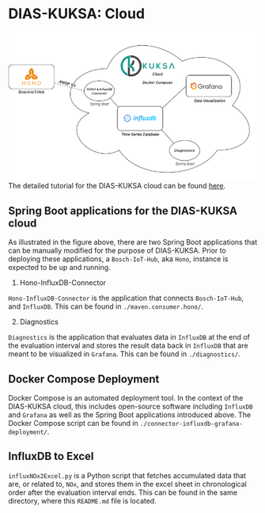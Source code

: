# DIAS-KUKSA: Cloud

![DIAS-KUKSA: Cloud](../../images/dias-kuksa-cloud.png)
The detailed tutorial for the DIAS-KUKSA cloud can be found [here](https://dias-kuksa-doc.readthedocs.io/en/latest/contents/cloud.html).

## Spring Boot applications for the DIAS-KUKSA cloud

As illustrated in the figure above, there are two Spring Boot applications that can be manually modified for the purpose of DIAS-KUKSA. Prior to deploying these applications, a `Bosch-IoT-Hub`, aka `Hono`, instance is expected to be up and running.

1. Hono-InfluxDB-Connector

`Hono-InfluxDB-Connector` is the application that connects `Bosch-IoT-Hub`, and `InfluxDB`. 
This can be found in `./maven.consumer.hono/`.

2. Diagnostics

`Diagnostics` is the application that evaluates data in `InfluxDB` at the end of the evaluation interval and stores the result data back in `InfluxDB` that are meant to be visualized in `Grafana`. 
This can be found in `./diagnostics/`.

## Docker Compose Deployment

Docker Compose is an automated deployment tool. In the context of the DIAS-KUKSA cloud, this includes open-source software including `InfluxDB` and `Grafana` as well as the Spring Boot applications introduced above. The Docker Compose script can be found in `./connector-influxdb-grafana-deployment/`.

## InfluxDB to Excel

`influxNOx2Excel.py` is a Python script that fetches accumulated data that are, or related to, `NOx`, and stores them in the excel sheet in chronological order after the evaluation interval ends. This can be found in the same directory, where this `README.md` file is located.
